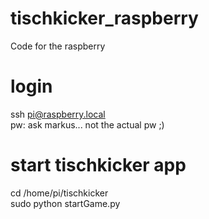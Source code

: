 # tischkicker_raspberry
Code for the raspberry

# login
ssh pi@raspberry.local  
pw: ask markus... not the actual pw ;)

# start tischkicker app
cd /home/pi/tischkicker  
sudo python startGame.py